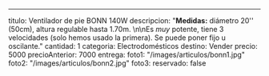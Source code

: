 ---
titulo: Ventilador de pie BONN 140W
descripcion: "**Medidas:** diámetro 20'' (50cm), altura regulable hasta 1.70m. \n\nEs
  _muy_ potente, tiene 3 velocidades (solo hemos usado la primera). Se puede poner
  fijo u oscilante."
cantidad: 1
categoria: Electrodomésticos
destino: Vender
precio: 5000
precioAnterior: 7000
entrega:
foto1: "/images/articulos/bonn1.jpg"
foto2: "/images/articulos/bonn2.jpg"
foto3:
reservado: false

